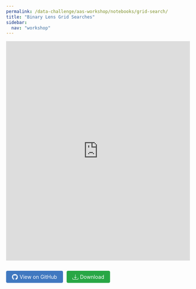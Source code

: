 ```yaml
---
permalink: /data-challenge/aas-workshop/notebooks/grid-search/
title: "Binary Lens Grid Searches"
sidebar:
  nav: "workshop"
---
```


<div style="margin: 1em 0;">
  <iframe src="https://nbviewer.org/github/rges-pit/data-challenge-notebooks/blob/main/binary_lens_grid_search.ipynb" 
          width="100%" height="600" frameborder="0">
  </iframe>
</div>

<div style="display: flex; gap: 10px; margin: 1em 0; align-items: center;">
  <!-- View on GitHub button -->
  <a href="https://github.com/rges-pit/data-challenge-notebooks/blob/main/binary_lens_grid_search.ipynb" target="_blank"
     style="background-color: #4078c0; color: white; padding: 8px 16px; text-decoration: none; border-radius: 4px; font-size: 14px; display: inline-flex; align-items: center; gap: 5px;">
    <svg width="16" height="16" fill="currentColor" viewBox="0 0 16 16">
      <path d="M8 0C3.58 0 0 3.58 0 8c0 3.54 2.29 6.53 5.47 7.59.4.07.55-.17.55-.38 0-.19-.01-.82-.01-1.49-2.01.37-2.53-.49-2.69-.94-.09-.23-.48-.94-.82-1.13-.28-.15-.68-.52-.01-.53.63-.01 1.08.58 1.23.82.72 1.21 1.87.87 2.33.66.07-.52.28-.87.51-1.07-1.78-.2-3.64-.89-3.64-3.95 0-.87.31-1.59.82-2.15-.08-.2-.36-1.02.08-2.12 0 0 .67-.21 2.2.82.64-.18 1.32-.27 2-.27.68 0 1.36.09 2 .27 1.53-1.04 2.2-.82 2.2-.82.44 1.1.16 1.92.08 2.12.51.56.82 1.27.82 2.15 0 3.07-1.87 3.75-3.65 3.95.29.25.54.73.54 1.48 0 1.07-.01 1.93-.01 2.2 0 .21.15.46.55.38A8.012 8.012 0 0 0 16 8c0-4.42-3.58-8-8-8z"/>
    </svg>
    View on GitHub
  </a>
  
  <!-- Download button with JavaScript -->
  <a href="javascript:void(0)" 
     onclick="downloadNotebook('https://raw.githubusercontent.com/rges-pit/data-challenge-notebooks/main/binary_lens_grid_search.ipynb', 'binary_lens_grid_search.ipynb'); return false;"
     style="background-color: #28a745; color: white; padding: 8px 16px; text-decoration: none; border-radius: 4px; font-size: 14px; display: inline-flex; align-items: center; gap: 5px;">
    <svg width="16" height="16" fill="currentColor" viewBox="0 0 16 16">
      <path d="M.5 9.9a.5.5 0 0 1 .5.5v2.5a1 1 0 0 0 1 1h12a1 1 0 0 0 1-1v-2.5a.5.5 0 0 1 1 0v2.5a2 2 0 0 1-2 2H2a2 2 0 0 1-2-2v-2.5a.5.5 0 0 1 .5-.5z"/>
      <path d="M7.646 11.854a.5.5 0 0 0 .708 0l3-3a.5.5 0 0 0-.708-.708L8.5 10.293V1.5a.5.5 0 0 0-1 0v8.793L5.354 8.146a.5.5 0 1 0-.708.708l3 3z"/>
    </svg>
    Download
  </a>
</div>

<script>
function downloadNotebook(url, filename) {
  fetch(url, { mode: 'cors', redirect: 'follow' })
    .then(response => {
      if (!response.ok) throw new Error('Download failed: ' + response.status);
      return response.blob();
    })
    .then(blob => {
      const link = document.createElement('a');
      const objectUrl = URL.createObjectURL(blob);
      link.href = objectUrl;
      link.download = filename;
      document.body.appendChild(link);
      link.click();
      document.body.removeChild(link);
      setTimeout(() => URL.revokeObjectURL(objectUrl), 1000);
    })
    .catch(() => {
      window.open(url, '_blank', 'noopener');
    });
}
</script>

